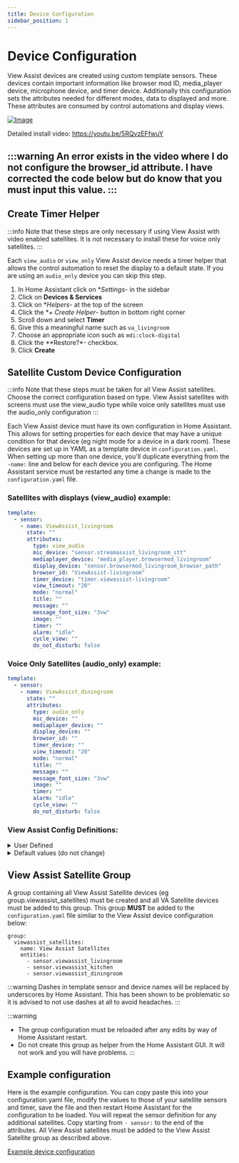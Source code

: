 ```yaml
---
title: Device Configuration
sidebar_position: 1
---
```


# Device Configuration 


View Assist devices are created using custom template sensors. These devices contain important information like browser mod ID, media_player device, microphone device, and timer device.  Additionally this configuration sets the attributes needed for different modes, data to displayed and more. These attributes are consumed by control automations and display views.

[![Image](https://img.youtube.com/vi/5RQvzEFfwuY/mqdefault.jpg)](https://www.youtube.com/watch?v=5RQvzEFfwuY)

Detailed install video:
https://youtu.be/5RQvzEFfwuY

:::warning
An error exists in the video where I do not configure the browser_id attribute.  I have corrected the code below but do know that you must input this value.
:::
---
## Create Timer Helper

:::info
Note that these steps are only necessary if using View Assist with video enabled satellites.  It is not necessary to install these for voice only satellites.
:::

Each `view_audio` or `view_only` View Assist device needs a timer helper that allows the control automation to reset the display to a default state. If you are using an `audio_only` device you can skip this step.

1. In Home Assistant click on **Settings*- in the sidebar
1. Click on **Devices & Services**
1. Click on **Helpers*- at the top of the screen
1. Click the **+ Create Helper*- button in bottom right corner 
1. Scroll down and select **Timer**
1. Give this a meaningful name such as `va_livingroom`
1. Choose an appropriate icon such as `mdi:clock-digital`
1. Click the **Restore?*- checkbox.
1. Click **Create**

## Satellite Custom Device Configuration

:::info
Note that these steps must be taken for all View Assist satellites.  Choose the correct configuration based on type.  View Assist satellites with screens must use the view_audio type while voice only satellites must use the audio_only configuration
:::

Each View Assist device must have its own configuration in Home Assistant. This allows for setting properties for each device that may have a unique condition for that device (eg night mode for a device in a dark room).  These devices are set up in YAML as a template device in `configuration.yaml`.  When setting up more than one device, you'll duplicate everything from the `-name:` line and below for each device you are configuring.  The Home Assistant service must be restarted any time a change is made to the `configuration.yaml` file. 

### Satellites with displays (view_audio) example:
```yaml
template:
  - sensor:
    - name: ViewAssist_livingroom
      state: ""
      attributes:
        type: view_audio
        mic_device: "sensor.streamassist_livingroom_stt" 
        mediaplayer_device: "media_player.browsermod_livingroom" 
        display_device: "sensor.browsermod_livingroom_browser_path" 
        browser_id: "ViewAssist-livingroom"
        timer_device: "timer.viewassist-livingroom" 
        view_timeout: "20"
        mode: "normal"
        title: ""
        message: ""
        message_font_size: "3vw"
        image: ""
        timer: ""
        alarm: "idle"
        cycle_view: ""
        do_not_disturb: false
```

### Voice Only Satellites (audio_only) example:
```yaml
template:
  - sensor:
    - name: ViewAssist_diningroom
      state: ""
      attributes:
        type: audio_only
        mic_device: "" 
        mediaplayer_device: "" 
        display_device: "" 
        browser_id: ""
        timer_device: "" 
        view_timeout: "20"
        mode: "normal"
        title: ""
        message: ""
        message_font_size: "3vw"
        image: ""
        timer: ""
        alarm: "idle"
        cycle_view: ""
        do_not_disturb: false
```

### View Assist Config Definitions:

<details>
    <summary>User Defined</summary>
    - **name:** Device name (eg ViewAssist-livingroom)
    - **type:**  Used to determine a/v capabilities
        - Values: `view_audio`, `view_only`, `audio_only` 
        - Default: `view_audio`
    - **mic_device:**  Used to assign microphone to View Assist device
    - **mediaplayer_device:** Used to assign the media player used for View Assist audio playback
    - **browser_id:** Used to assign the browser being used by Browsermod.
        - This will match the name you give the device in your Browsermod configuration. Capitalization matters!
    - **timer_device:** Used to assign the timer helper device used for screen time outs
    - **display_device:** Used to determine the correct Browser Mod instance to use for display
    - **view_timeout:** Amount of time (seconds) before switching views as controlled by mode
        - Default: 20
</details>
<details>
    <summary>Default values (do not change)</summary>
    - **state:** Required 
    - **mode:** Used to control actions based on conditions
        - Values: `normal`, `music`, `night`, `hold`, `cycle`
        - Default: `normal`
    - **title:** Text for displaying title of multiuse cards
    - **message:** Blob text for displaying to informational views
    - **message_font_size:** Text containing size of font to be used in message for informational views 
        - Default: `3vw`
    - **image:** Text containing image path for display on informational views
    - **alarm:** Used to trigger alarm sound and display
        - Values: `idle`, `alarming`
        - Default: `idle`
    - **cycle_view:** List containing view names to cycle through using view_timeout when in `cycle` mode
        - must be in Python list format eg. `[ 'weather', 'frontcamera' ]`
    - **dnd:** Do not disturb mode.  Do not broadcast or play sounds when in DND mode
        - Default: `false`
</details>

## View Assist Satellite Group
A group containing all View Assist Satellite devices (eg group.viewassist_satellites) must be created and all VA Satellite devices must be added to this group.  This group **MUST** be added to the `configuration.yaml` file similar to the View Assist device configuration below:  

```
group:
  viewassist_satellites:
    name: View Assist Satellites
    entities:
      - sensor.viewassist_livingroom
      - sensor.viewassist_kitchen
      - sensor.viewassist_diningroom
```
:::warning
Dashes in template sensor and device names will be replaced by underscores by Home Assistant.  This has been shown to be problematic so it is advised to not use dashes at all to avoid headaches.
:::


:::warning
- The group configuration must be reloaded after any edits by way of Home Assistant restart.
- Do not create this group as helper from the Home Assistant GUI.  It will not work and you will have problems.
:::

## Example configuration

Here is the example configuration.  You can copy paste this into your configuration.yaml file, modify the values to those of your satellite sensors and timer, save the file and then restart Home Assistant for the configuration to be loaded.  You will repeat the sensor definition for any additional satellites.  Copy starting from `- sensor:` to the end of the attributes.  All View Assist satellites must be added to the View Assist Satellite group as described above.

[Example device configuration](https://raw.githubusercontent.com/dinki/View-Assist/main/View%20Assist%20device%20configuration/device_config_example.yaml)
